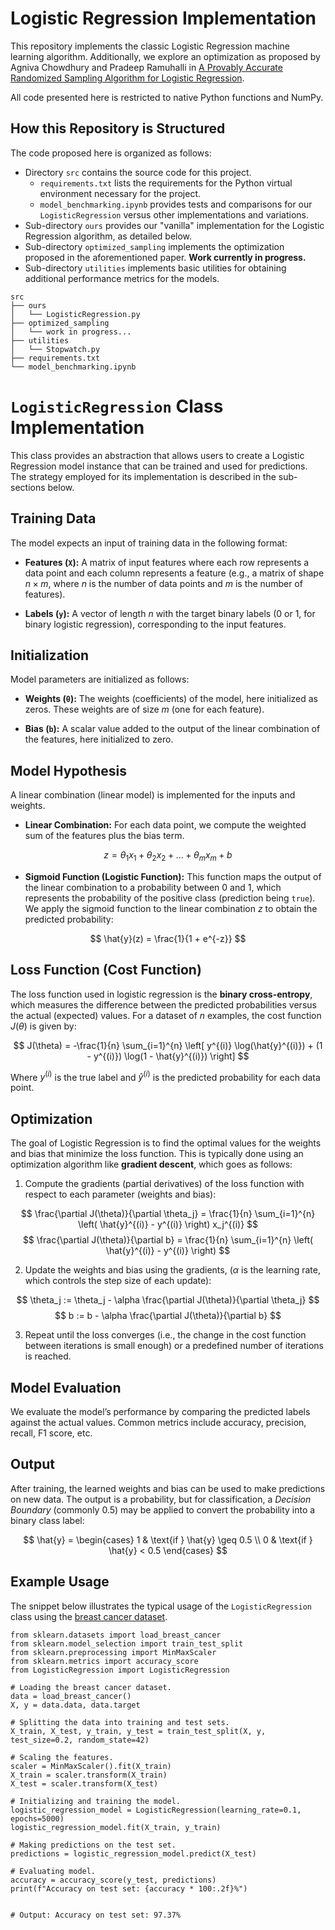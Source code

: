 # Logistic Regression Implementation

This repository implements the classic Logistic Regression machine learning algorithm. Additionally, we explore an optimization as proposed by Agniva Chowdhury and Pradeep Ramuhalli in [A Provably Accurate Randomized Sampling Algorithm for Logistic Regression](https://ojs.aaai.org/index.php/AAAI/article/view/29042).

All code presented here is restricted to native Python functions and NumPy.

## How this Repository is Structured

The code proposed here is organized as follows:

- Directory `src` contains the source code for this project.
   - `requirements.txt` lists the requirements for the Python virtual environment necessary for the project.
   - `model_benchmarking.ipynb` provides tests and comparisons for our `LogisticRegression` versus other implementations and variations.
- Sub-directory `ours` provides our "vanilla" implementation for the Logistic Regression algorithm, as detailed below.
- Sub-directory `optimized_sampling` implements the optimization proposed in the aforementioned paper. **Work currently in progress.**
- Sub-directory `utilities` implements basic utilities for obtaining additional performance metrics for the models.

```
src
├── ours
│   └── LogisticRegression.py
├── optimized_sampling
│   └── work in progress...
├── utilities
│   └── Stopwatch.py
├── requirements.txt
└── model_benchmarking.ipynb
```

# `LogisticRegression` Class Implementation

This class provides an abstraction that allows users to create a Logistic Regression model instance that can be trained and used for predictions. The strategy employed for its implementation is described in the sub-sections below.

## Training Data

The model expects an input of training data in the following format:

- **Features (`X`):** A matrix of input features where each row represents a data point and each column represents a feature (e.g., a matrix of shape $n \times m$, where $n$ is the number of data points and $m$ is the number of features).

- **Labels (`y`):** A vector of length $n$ with the target binary labels (0 or 1, for binary logistic regression), corresponding to the input features.

## Initialization

Model parameters are initialized as follows:

- **Weights (`θ`):** The weights (coefficients) of the model, here initialized as zeros. These weights are of size $m$ (one for each feature).

- **Bias (`b`):** A scalar value added to the output of the linear combination of the features, here initialized to zero.

## Model Hypothesis

A linear combination (linear model) is implemented for the inputs and weights.

- **Linear Combination:** For each data point, we compute the weighted sum of the features plus the bias term. 

$$
z = \theta_1 x_1 + \theta_2 x_2 + \dots + \theta_m x_m + b
$$

- **Sigmoid Function (Logistic Function):** This function maps the output of the linear combination to a probability between 0 and 1, which represents the probability of the positive class (prediction being `true`). We apply the sigmoid function to the linear combination $z$ to obtain the predicted probability:

$$
\hat{y}(z) = \frac{1}{1 + e^{-z}}
$$

## Loss Function (Cost Function)

The loss function used in logistic regression is the **binary cross-entropy**, which measures the difference between the predicted probabilities versus the actual (expected) values. For a dataset of $n$ examples, the cost function $J(\theta)$ is given by:

$$
J(\theta) = -\frac{1}{n} \sum_{i=1}^{n} \left[ y^{(i)} \log(\hat{y}^{(i)}) + (1 - y^{(i)}) \log(1 - \hat{y}^{(i)}) \right]
$$

Where $y^{(i)}$ is the true label and $\hat{y}^{(i)}$ is the predicted probability for each data point.

## Optimization

The goal of Logistic Regression is to find the optimal values for the weights and bias that minimize the loss function. This is typically done using an optimization algorithm like **gradient descent**, which goes as follows:

1. Compute the gradients (partial derivatives) of the loss function with respect to each parameter (weights and bias):

$$
\frac{\partial J(\theta)}{\partial \theta_j} = \frac{1}{n} \sum_{i=1}^{n} \left( \hat{y}^{(i)} - y^{(i)} \right) x_j^{(i)}
$$
$$
\frac{\partial J(\theta)}{\partial b} = \frac{1}{n} \sum_{i=1}^{n} \left( \hat{y}^{(i)} - y^{(i)} \right)
$$

2. Update the weights and bias using the gradients, ($\alpha$ is the learning rate, which controls the step size of each update):

$$
\theta_j := \theta_j - \alpha \frac{\partial J(\theta)}{\partial \theta_j}
$$
$$
b := b - \alpha \frac{\partial J(\theta)}{\partial b}
$$

3. Repeat until the loss converges (i.e., the change in the cost function between iterations is small enough) or a predefined number of iterations is reached.

## Model Evaluation

We evaluate the model’s performance by comparing the predicted labels against the actual values. Common metrics include accuracy, precision, recall, F1 score, etc.

## Output

After training, the learned weights and bias can be used to make predictions on new data. The output is a probability, but for classification, a *Decision Boundary* (commonly 0.5) may be applied to convert the probability into a binary class label:

$$
\hat{y} = \begin{cases} 
1 & \text{if } \hat{y} \geq 0.5 \\
0 & \text{if } \hat{y} < 0.5 
\end{cases}
$$

## Example Usage

The snippet below illustrates the typical usage of the `LogisticRegression` class using the [breast cancer dataset](https://scikit-learn.org/stable/modules/generated/sklearn.datasets.load_breast_cancer.html). 

```
from sklearn.datasets import load_breast_cancer
from sklearn.model_selection import train_test_split
from sklearn.preprocessing import MinMaxScaler
from sklearn.metrics import accuracy_score
from LogisticRegression import LogisticRegression

# Loading the breast cancer dataset.
data = load_breast_cancer()
X, y = data.data, data.target

# Splitting the data into training and test sets.
X_train, X_test, y_train, y_test = train_test_split(X, y, test_size=0.2, random_state=42)

# Scaling the features.
scaler = MinMaxScaler().fit(X_train)
X_train = scaler.transform(X_train)
X_test = scaler.transform(X_test)

# Initializing and training the model.
logistic_regression_model = LogisticRegression(learning_rate=0.1, epochs=5000)
logistic_regression_model.fit(X_train, y_train)

# Making predictions on the test set.
predictions = logistic_regression_model.predict(X_test)

# Evaluating model.
accuracy = accuracy_score(y_test, predictions)
print(f"Accuracy on test set: {accuracy * 100:.2f}%")


# Output: Accuracy on test set: 97.37%
```